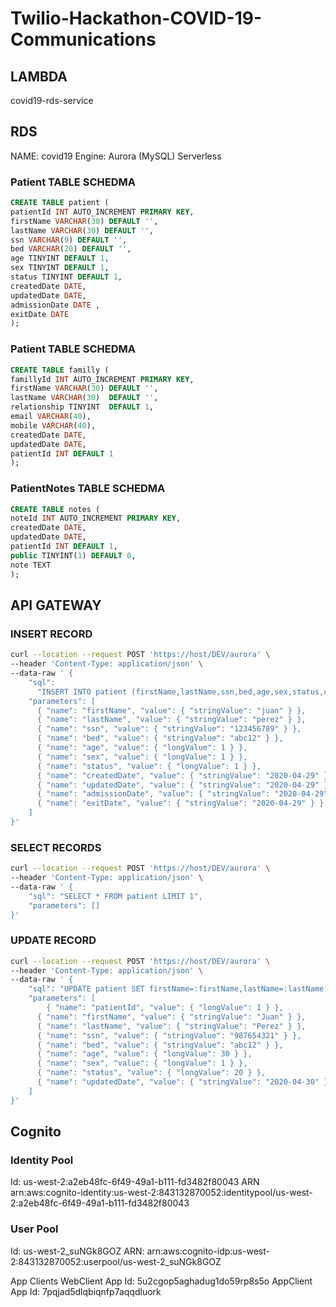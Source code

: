 # Twilio-Hackathon-COVID-19-Communications

## LAMBDA

covid19-rds-service

## RDS

NAME: covid19
Engine: Aurora (MySQL) Serverless

### Patient TABLE SCHEDMA

```sql
CREATE TABLE patient (
patientId INT AUTO_INCREMENT PRIMARY KEY,
firstName VARCHAR(30) DEFAULT '',
lastName VARCHAR(30) DEFAULT '',
ssn VARCHAR(9) DEFAULT '',
bed VARCHAR(20) DEFAULT '',
age TINYINT DEFAULT 1,
sex TINYINT DEFAULT 1,
status TINYINT DEFAULT 1,
createdDate DATE,
updatedDate DATE,
admissionDate DATE ,
exitDate DATE
);
```

### Patient TABLE SCHEDMA

```sql
CREATE TABLE familly (
famillyId INT AUTO_INCREMENT PRIMARY KEY,
firstName VARCHAR(30) DEFAULT '',
lastName VARCHAR(30)  DEFAULT '',
relationship TINYINT  DEFAULT 1,
email VARCHAR(40),
mobile VARCHAR(40),
createdDate DATE,
updatedDate DATE,
patientId INT DEFAULT 1
);
```

### PatientNotes TABLE SCHEDMA

```sql
CREATE TABLE notes (
noteId INT AUTO_INCREMENT PRIMARY KEY,
createdDate DATE,
updatedDate DATE,
patientId INT DEFAULT 1,
public TINYINT(1) DEFAULT 0,
note TEXT
);
```

## API GATEWAY

### INSERT RECORD

```sh
curl --location --request POST 'https://host/DEV/aurora' \
--header 'Content-Type: application/json' \
--data-raw ' {
    "sql":
      "INSERT INTO patient (firstName,lastName,ssn,bed,age,sex,status,createdDate,updatedDate,admissionDate,exitDate) values (:firstName,:lastName,:ssn,:bed,:age,:sex,:status,:createdDate,:updatedDate,:admissionDate,:exitDate)",
    "parameters": [
      { "name": "firstName", "value": { "stringValue": "juan" } },
      { "name": "lastName", "value": { "stringValue": "perez" } },
      { "name": "ssn", "value": { "stringValue": "123456789" } },
      { "name": "bed", "value": { "stringValue": "abc12" } },
      { "name": "age", "value": { "longValue": 1 } },
      { "name": "sex", "value": { "longValue": 1 } },
      { "name": "status", "value": { "longValue": 1 } },
      { "name": "createdDate", "value": { "stringValue": "2020-04-29" } },
      { "name": "updatedDate", "value": { "stringValue": "2020-04-29" } },
      { "name": "admissionDate", "value": { "stringValue": "2020-04-29" } },
      { "name": "exitDate", "value": { "stringValue": "2020-04-29" } }
    ]
}'
```

### SELECT RECORDS

```sh
curl --location --request POST 'https://host/DEV/aurora' \
--header 'Content-Type: application/json' \
--data-raw ' {
    "sql": "SELECT * FROM patient LIMIT 1",
    "parameters": []
}'
```

### UPDATE RECORD

```sh
curl --location --request POST 'https://host/DEV/aurora' \
--header 'Content-Type: application/json' \
--data-raw ' {
    "sql": "UPDATE patient SET firstName=:firstName,lastName=:lastName,ssn=:ssn,bed=:bed,age=:age,sex=:sex,status=:status,updatedDate=:updatedDate WHERE patientId = :patientId",
    "parameters": [
    	{ "name": "patientId", "value": { "longValue": 1 } },
      { "name": "firstName", "value": { "stringValue": "Juan" } },
      { "name": "lastName", "value": { "stringValue": "Perez" } },
      { "name": "ssn", "value": { "stringValue": "987654321" } },
      { "name": "bed", "value": { "stringValue": "abc12" } },
      { "name": "age", "value": { "longValue": 30 } },
      { "name": "sex", "value": { "longValue": 1 } },
      { "name": "status", "value": { "longValue": 20 } },
      { "name": "updatedDate", "value": { "stringValue": "2020-04-30" } }
    ]
}'
```

## Cognito

### Identity Pool

Id:
us-west-2:a2eb48fc-6f49-49a1-b111-fd3482f80043
ARN
arn:aws:cognito-identity:us-west-2:843132870052:identitypool/us-west-2:a2eb48fc-6f49-49a1-b111-fd3482f80043

### User Pool

Id:
us-west-2_suNGk8GOZ
ARN:
arn:aws:cognito-idp:us-west-2:843132870052:userpool/us-west-2_suNGk8GOZ

App Clients
WebClient
App Id:
5u2cgop5aghadug1do59rp8s5o
AppClient
App Id:
7pqjad5dlqbiqnfp7aqqdluork
